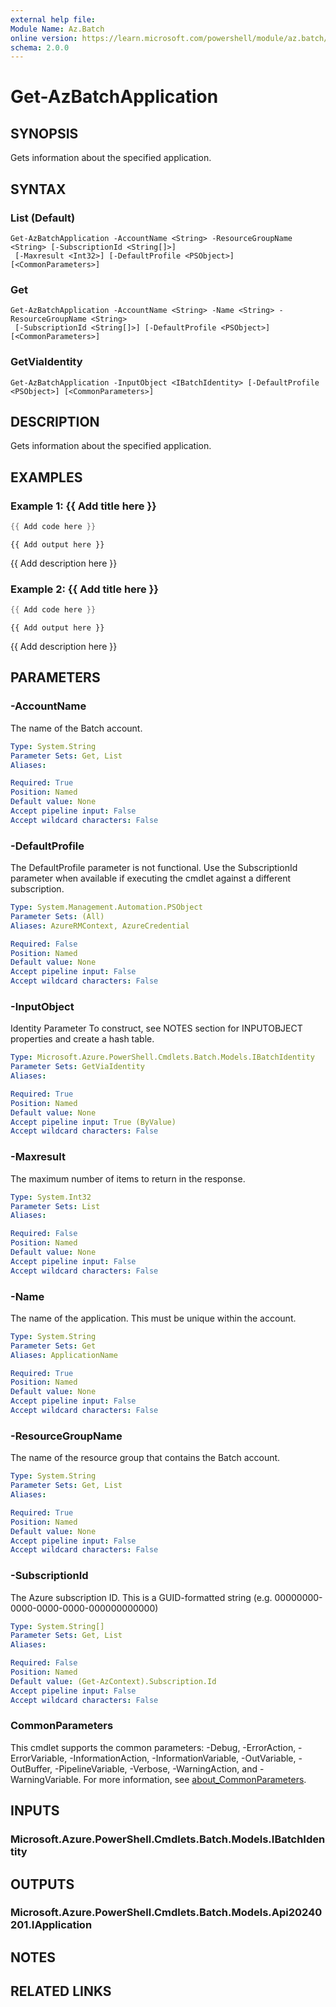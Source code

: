```yaml
---
external help file:
Module Name: Az.Batch
online version: https://learn.microsoft.com/powershell/module/az.batch/get-azbatchapplication
schema: 2.0.0
---
```


# Get-AzBatchApplication

## SYNOPSIS
Gets information about the specified application.

## SYNTAX

### List (Default)
```
Get-AzBatchApplication -AccountName <String> -ResourceGroupName <String> [-SubscriptionId <String[]>]
 [-Maxresult <Int32>] [-DefaultProfile <PSObject>] [<CommonParameters>]
```

### Get
```
Get-AzBatchApplication -AccountName <String> -Name <String> -ResourceGroupName <String>
 [-SubscriptionId <String[]>] [-DefaultProfile <PSObject>] [<CommonParameters>]
```

### GetViaIdentity
```
Get-AzBatchApplication -InputObject <IBatchIdentity> [-DefaultProfile <PSObject>] [<CommonParameters>]
```

## DESCRIPTION
Gets information about the specified application.

## EXAMPLES

### Example 1: {{ Add title here }}
```powershell
{{ Add code here }}
```

```output
{{ Add output here }}
```

{{ Add description here }}

### Example 2: {{ Add title here }}
```powershell
{{ Add code here }}
```

```output
{{ Add output here }}
```

{{ Add description here }}

## PARAMETERS

### -AccountName
The name of the Batch account.

```yaml
Type: System.String
Parameter Sets: Get, List
Aliases:

Required: True
Position: Named
Default value: None
Accept pipeline input: False
Accept wildcard characters: False
```

### -DefaultProfile
The DefaultProfile parameter is not functional.
Use the SubscriptionId parameter when available if executing the cmdlet against a different subscription.

```yaml
Type: System.Management.Automation.PSObject
Parameter Sets: (All)
Aliases: AzureRMContext, AzureCredential

Required: False
Position: Named
Default value: None
Accept pipeline input: False
Accept wildcard characters: False
```

### -InputObject
Identity Parameter
To construct, see NOTES section for INPUTOBJECT properties and create a hash table.

```yaml
Type: Microsoft.Azure.PowerShell.Cmdlets.Batch.Models.IBatchIdentity
Parameter Sets: GetViaIdentity
Aliases:

Required: True
Position: Named
Default value: None
Accept pipeline input: True (ByValue)
Accept wildcard characters: False
```

### -Maxresult
The maximum number of items to return in the response.

```yaml
Type: System.Int32
Parameter Sets: List
Aliases:

Required: False
Position: Named
Default value: None
Accept pipeline input: False
Accept wildcard characters: False
```

### -Name
The name of the application.
This must be unique within the account.

```yaml
Type: System.String
Parameter Sets: Get
Aliases: ApplicationName

Required: True
Position: Named
Default value: None
Accept pipeline input: False
Accept wildcard characters: False
```

### -ResourceGroupName
The name of the resource group that contains the Batch account.

```yaml
Type: System.String
Parameter Sets: Get, List
Aliases:

Required: True
Position: Named
Default value: None
Accept pipeline input: False
Accept wildcard characters: False
```

### -SubscriptionId
The Azure subscription ID.
This is a GUID-formatted string (e.g.
00000000-0000-0000-0000-000000000000)

```yaml
Type: System.String[]
Parameter Sets: Get, List
Aliases:

Required: False
Position: Named
Default value: (Get-AzContext).Subscription.Id
Accept pipeline input: False
Accept wildcard characters: False
```

### CommonParameters
This cmdlet supports the common parameters: -Debug, -ErrorAction, -ErrorVariable, -InformationAction, -InformationVariable, -OutVariable, -OutBuffer, -PipelineVariable, -Verbose, -WarningAction, and -WarningVariable. For more information, see [about_CommonParameters](http://go.microsoft.com/fwlink/?LinkID=113216).

## INPUTS

### Microsoft.Azure.PowerShell.Cmdlets.Batch.Models.IBatchIdentity

## OUTPUTS

### Microsoft.Azure.PowerShell.Cmdlets.Batch.Models.Api20240201.IApplication

## NOTES

## RELATED LINKS

